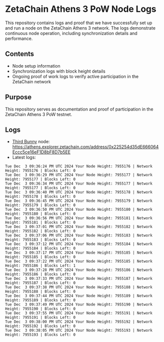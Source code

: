 # ZetaChain Athens 3 PoW Node Logs
This repository contains logs and proof that we have successfully set up and run a node on the ZetaChain Athens 3 network. The logs demonstrate continuous node operation, including synchronization details and performance.

## Contents
- Node setup information
- Synchronization logs with block height details
- Ongoing proof of work logs to verify active participation in the ZetaChain network

## Purpose
This repository serves as documentation and proof of participation in the ZetaChain Athens 3 PoW testnet.

## Logs

- [Third Bunny](https://thirdbunny.xyz/) node: https://athens.explorer.zetachain.com/address/0x225254d35dE666064Eccc5ce16eF1D8bF8D7b5EE
- Latest logs:
```
Tue Dec  3 09:36:24 PM UTC 2024 Your Node Height: 7955176 | Network Height: 7955176 | Blocks Left: 0
Tue Dec  3 09:36:29 PM UTC 2024 Your Node Height: 7955177 | Network Height: 7955177 | Blocks Left: 0
Tue Dec  3 09:36:34 PM UTC 2024 Your Node Height: 7955177 | Network Height: 7955177 | Blocks Left: 0
Tue Dec  3 09:36:40 PM UTC 2024 Your Node Height: 7955178 | Network Height: 7955178 | Blocks Left: 0
Tue Dec  3 09:36:45 PM UTC 2024 Your Node Height: 7955179 | Network Height: 7955179 | Blocks Left: 0
Tue Dec  3 09:36:50 PM UTC 2024 Your Node Height: 7955180 | Network Height: 7955180 | Blocks Left: 0
Tue Dec  3 09:36:56 PM UTC 2024 Your Node Height: 7955181 | Network Height: 7955181 | Blocks Left: 0
Tue Dec  3 09:37:01 PM UTC 2024 Your Node Height: 7955182 | Network Height: 7955182 | Blocks Left: 0
Tue Dec  3 09:37:06 PM UTC 2024 Your Node Height: 7955183 | Network Height: 7955183 | Blocks Left: 0
Tue Dec  3 09:37:12 PM UTC 2024 Your Node Height: 7955184 | Network Height: 7955184 | Blocks Left: 0
Tue Dec  3 09:37:17 PM UTC 2024 Your Node Height: 7955185 | Network Height: 7955185 | Blocks Left: 0
Tue Dec  3 09:37:22 PM UTC 2024 Your Node Height: 7955185 | Network Height: 7955186 | Blocks Left: 1
Tue Dec  3 09:37:28 PM UTC 2024 Your Node Height: 7955186 | Network Height: 7955186 | Blocks Left: 0
Tue Dec  3 09:37:33 PM UTC 2024 Your Node Height: 7955187 | Network Height: 7955187 | Blocks Left: 0
Tue Dec  3 09:37:38 PM UTC 2024 Your Node Height: 7955188 | Network Height: 7955188 | Blocks Left: 0
Tue Dec  3 09:37:44 PM UTC 2024 Your Node Height: 7955189 | Network Height: 7955189 | Blocks Left: 0
Tue Dec  3 09:37:49 PM UTC 2024 Your Node Height: 7955190 | Network Height: 7955190 | Blocks Left: 0
Tue Dec  3 09:37:55 PM UTC 2024 Your Node Height: 7955191 | Network Height: 7955191 | Blocks Left: 0
Tue Dec  3 09:38:00 PM UTC 2024 Your Node Height: 7955192 | Network Height: 7955192 | Blocks Left: 0
Tue Dec  3 09:38:05 PM UTC 2024 Your Node Height: 7955193 | Network Height: 7955193 | Blocks Left: 0
```
